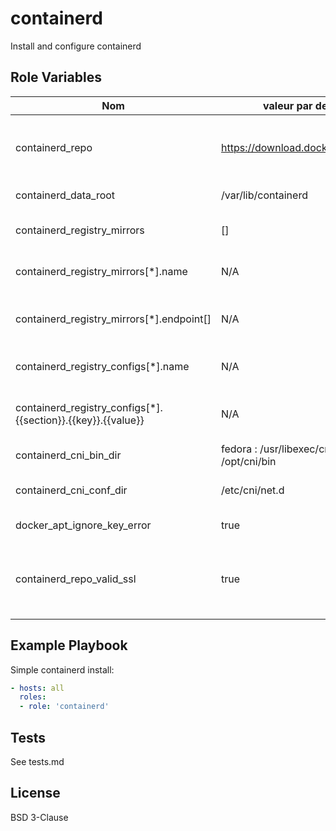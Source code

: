 containerd
=========

Install and configure containerd

Role Variables
--------------

| Nom | valeur par defaut | description |
|-----|-------------------|-------------|
| containerd_repo | https://download.docker.com/linux/ | containerd repository (or mirror to) containing packages |
| containerd_data_root | /var/lib/containerd | containerd data directory  |
| containerd_registry_mirrors | [] | Registries to configure as mirrors |
| containerd_registry_mirrors[*].name | N/A | Name of the registry, example: gcr.io |
| containerd_registry_mirrors[*].endpoint[] | N/A | endpoints of the registry, example: ["https://gcr.io"] |
| containerd_registry_configs[*].name | N/A | Name of the registry, example: gcr.io |
| containerd_registry_configs[*].{{section}}.{{key}}.{{value}} | N/A | Configure registry section with key and value |
| containerd_cni_bin_dir | fedora : /usr/libexec/cni, others: /opt/cni/bin | CNI drivers binary directory |
| containerd_cni_conf_dir | /etc/cni/net.d | cni drivers configuration directory |
| docker_apt_ignore_key_error | true | Ignore errors on gpg key import |
| containerd_repo_valid_ssl | true | Set to false to use a repository with for example a self signed certifcate |

Example Playbook
----------------

Simple containerd install:

```yaml
- hosts: all
  roles:
  - role: 'containerd'
```


Tests
-----

See tests.md

License
-------

BSD 3-Clause
